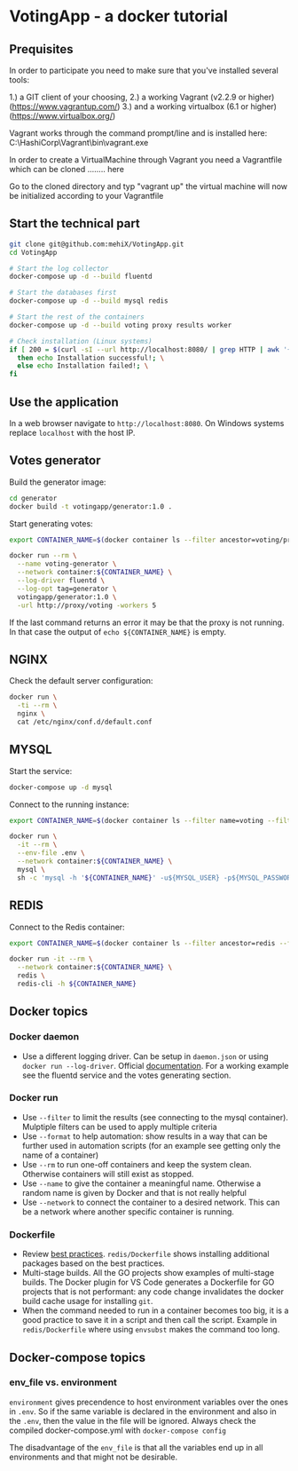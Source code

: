 # VotingApp - a docker tutorial

## Prequisites

In order to participate you need to make sure that you've installed several tools:

1.) a GIT client of your choosing, 
2.) a working Vagrant (v2.2.9 or higher)(https://www.vagrantup.com/) 
3.) and a working virtualbox (6.1 or higher)(https://www.virtualbox.org/)

Vagrant works through the command prompt/line and is installed here: C:\HashiCorp\Vagrant\bin\vagrant.exe

In order to create a VirtualMachine through Vagrant you need a Vagrantfile which can be cloned ........ here

Go to the cloned directory and typ "vagrant up" the virtual machine will now be initialized according to your Vagrantfile



## Start the technical part

```bash
git clone git@github.com:mehiX/VotingApp.git
cd VotingApp

# Start the log collector
docker-compose up -d --build fluentd

# Start the databases first
docker-compose up -d --build mysql redis

# Start the rest of the containers
docker-compose up -d --build voting proxy results worker

# Check installation (Linux systems)
if [ 200 = $(curl -sI --url http://localhost:8080/ | grep HTTP | awk '{ print $2 }') ]; \
  then echo Installation successful!; \
  else echo Installation failed!; \
fi
```

## Use the application

In a web browser navigate to `http://localhost:8080`. On Windows systems replace `localhost` with the host IP.

## Votes generator

Build the generator image:

```bash
cd generator
docker build -t votingapp/generator:1.0 .
```

Start generating votes:

```bash
export CONTAINER_NAME=$(docker container ls --filter ancestor=voting/proxy:1.0 --format "{{.Names}}")

docker run --rm \
  --name voting-generator \
  --network container:${CONTAINER_NAME} \
  --log-driver fluentd \
  --log-opt tag=generator \
  votingapp/generator:1.0 \
  -url http://proxy/voting -workers 5
```

If the last command returns an error it may be that the proxy is not running. In that case the output of `echo ${CONTAINER_NAME}` is empty.

## NGINX

Check the default server configuration:

```bash
docker run \
  -ti --rm \
  nginx \
  cat /etc/nginx/conf.d/default.conf
```

## MYSQL

Start the service:

```bash
docker-compose up -d mysql
```

Connect to the running instance:

```bash
export CONTAINER_NAME=$(docker container ls --filter name=voting --filter ancestor=mysql --format "{{.Names}}")

docker run \
  -it --rm \
  --env-file .env \
  --network container:${CONTAINER_NAME} \
  mysql \
  sh -c 'mysql -h '${CONTAINER_NAME}' -u${MYSQL_USER} -p${MYSQL_PASSWORD}'
```

## REDIS

Connect to the Redis container:

```bash
export CONTAINER_NAME=$(docker container ls --filter ancestor=redis --filter name=voting --format "{{.Names}}")

docker run -it --rm \
  --network container:${CONTAINER_NAME} \
  redis \
  redis-cli -h ${CONTAINER_NAME}
```

## Docker topics

### Docker daemon

- Use a different logging driver. Can be setup in `daemon.json` or using `docker run --log-driver`. Official [documentation](https://docs.docker.com/config/containers/logging/configure/). For a working example see the fluentd service and the votes generating section.

### Docker run

- Use `--filter` to limit the results (see connecting to the mysql container). Mulptiple filters can be used to apply multiple criteria
- Use `--format` to help automation: show results in a way that can be further used in automation scripts (for an example see getting only the name of a container)
- Use `--rm` to run one-off containers and keep the system clean. Otherwise containers will still exist as stopped.
- Use `--name` to give the container a meaningful name. Otherwise a random name is given by Docker and that is not really helpful
- Use `--network` to connect the container to a desired network. This can be a network where another specific container is running.

### Dockerfile

- Review [best practices](https://docs.docker.com/develop/develop-images/dockerfile_best-practices/). `redis/Dockerfile` shows installing additional packages based on the best practices.
- Multi-stage builds. All the GO projects show examples of multi-stage builds. The Docker plugin for VS Code generates a Dockerfile for GO projects that is not performant: any code change invalidates the docker build cache usage for installing `git`.
- When the command needed to run in a container becomes too big, it is a good practice to save it in a script and then call the script. Example in `redis/Dockerfile` where using `envsubst` makes the command too long.

## Docker-compose topics

### env_file vs. environment

`environment` gives precendence to host environment variables over the ones in `.env`. So if the same variable is declared in the environment and also in the `.env`, then the value in the file will be ignored. Always check the compiled docker-compose.yml with `docker-compose config`

The disadvantage of the `env_file` is that all the variables end up in all environments and that might not be desirable.

